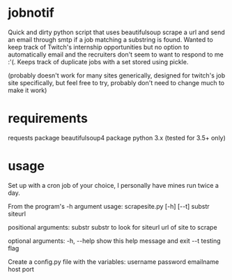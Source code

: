 # jobnotif
Quick and dirty python script that uses beautifulsoup scrape a url and send an email through smtp if a job matching a substring is found.
Wanted to keep track of Twitch's internship opportunities but no option to automatically email and the recruiters don't seem to want to respond to me :'(.
Keeps track of duplicate jobs with a set stored using pickle.

(probably doesn't work for many sites generically, designed for twitch's job site specifically, but feel free to try, probably don't need to change much to make it work)

# requirements
requests package
beautifulsoup4 package
python 3.x (tested for 3.5+ only)

# usage
Set up with a cron job of your choice, I personally have mines run twice a day.

From the program's -h argument
usage: scrapesite.py [-h] [--t] substr siteurl

positional arguments:
  substr      substr to look for
  siteurl     url of site to scrape

optional arguments:
  -h, --help  show this help message and exit
  --t         testing flag
  
Create a config.py file with the variables:
username
password
emailname
host
port
